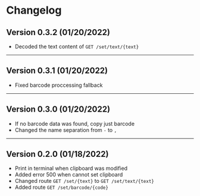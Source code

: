 # Changelog

## Version 0.3.2 (01/20/2022)

- Decoded the text content of `GET /set/text/{text}`

---

## Version 0.3.1 (01/20/2022)

- Fixed barcode proccessing fallback

---

## Version 0.3.0 (01/20/2022)

- If no barcode data was found, copy just barcode
- Changed the name separation from ` - ` to `,`

---

## Version 0.2.0 (01/18/2022)

- Print in terminal when clipboard was modified
- Added error 500 when cannot set clipboard
- Changed route `GET /set/{text}` to `GET /set/text/{text}`
- Added route `GET /set/barcode/{code}`
